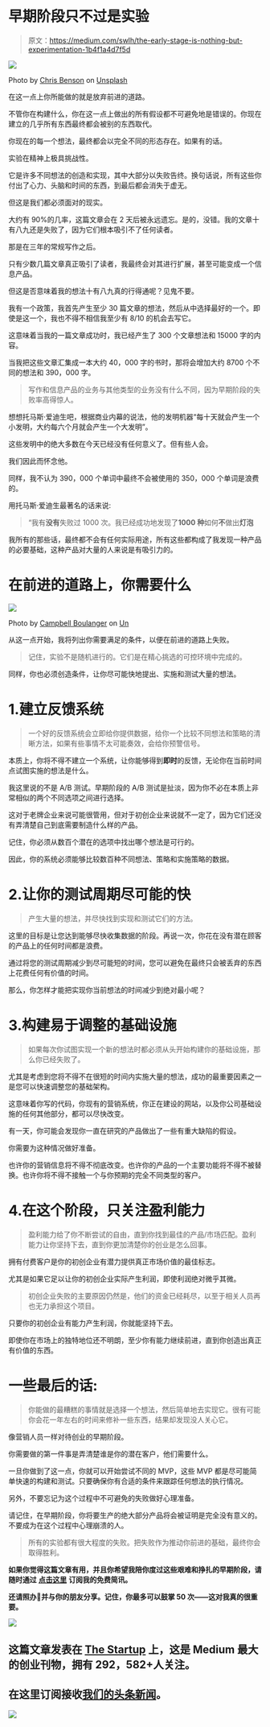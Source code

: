 # 早期阶段只不过是实验

> 原文：<https://medium.com/swlh/the-early-stage-is-nothing-but-experimentation-1b4f1a4d7f5d>

![](img/12d8f39b7ac7e2a0285c08cd7ce2e21b.png)

Photo by [Chris Benson](https://unsplash.com/photos/Apw4NkYwx2w?utm_source=unsplash&utm_medium=referral&utm_content=creditCopyText) on [Unsplash](https://unsplash.com/search/photos/experiment?utm_source=unsplash&utm_medium=referral&utm_content=creditCopyText)

在这一点上你所能做的就是放弃前进的道路。

不管你在构建什么，你在这一点上做出的所有假设都不可避免地是错误的。你现在建立的几乎所有东西最终都会被别的东西取代。

你现在的每一个想法，最终都会以完全不同的形态存在。如果有的话。

实验在精神上极具挑战性。

它是许多不同想法的创造和实现，其中大部分以失败告终。换句话说，所有这些你付出了心力、头脑和时间的东西，到最后都会消失于虚无。

但这是我们都必须面对的现实。

大约有 90%的几率，这篇文章会在 2 天后被永远遗忘。是的，没错。我的文章十有八九还是失败了，因为它们根本吸引不了任何读者。

那是在三年的常规写作之后。

只有少数几篇文章真正吸引了读者，我最终会对其进行扩展，甚至可能变成一个信息产品。

但这是否意味着我的想法十有八九真的行得通呢？见鬼不要。

我有一个政策，我首先产生至少 30 篇文章的想法，然后从中选择最好的一个。即使是这一个，我也不得不相信我至少有 8/10 的机会去写它。

这意味着当我的一篇文章成功时，我已经产生了 300 个文章想法和 15000 字的内容。

当我把这些文章汇集成一本大约 40，000 字的书时，那将会增加大约 8700 个不同的想法和 390，000 字。

> 写作和信息产品的业务与其他类型的业务没有什么不同，因为早期阶段的失败率高得惊人。

想想托马斯·爱迪生吧，根据商业内幕的说法，他的发明机器“每十天就会产生一个小发明，大约每六个月就会产生一个大发明”。

这些发明中的绝大多数在今天已经没有任何意义了。但有些人会。

我们因此而怀念他。

同样，我不认为 390，000 个单词中最终不会被使用的 350，000 个单词是浪费的。

用托马斯·爱迪生最著名的话来说:

> “我有**没有**失败过 1000 次。我已经成功地发现了**1000 种**如何**不**做出**灯泡**

我所有的那些话，最终都不会有任何实际用途，所有这些都构成了我发现一种产品的必要基础，这种产品对大量的人来说是有吸引力的。

# 在前进的道路上，你需要什么

![](img/654e6c656cf3e0aa7309023228da94c6.png)

Photo by [Campbell Boulanger](https://unsplash.com/photos/hCqXi7ENGPo?utm_source=unsplash&utm_medium=referral&utm_content=creditCopyText) on [Un](https://unsplash.com/search/photos/failure?utm_source=unsplash&utm_medium=referral&utm_content=creditCopyText)

从这一点开始，我将列出你需要满足的条件，以便在前进的道路上失败。

> 记住，实验不是随机进行的。它们是在精心挑选的可控环境中完成的。

同样，你也必须创造条件，让你尽可能快地提出、实施和测试大量的想法。

# 1.建立反馈系统

> 一个好的反馈系统会立即给你提供数据，给你一个比较不同想法和策略的清晰方法，如果有些事情不太可能奏效，会给你预警信号。

本质上，你将不得不建立一个系统，让你能够得到**即时**的反馈，无论你在当前时间点试图实施的想法是什么。

我这里说的不是 A/B 测试。早期阶段的 A/B 测试是扯淡，因为你不必在本质上非常相似的两个不同选项之间进行选择。

这对于老牌企业来说可能很管用，但对于初创企业来说就不一定了，因为它们还没有弄清楚自己到底需要制造什么样的产品。

记住，你必须从数百个潜在的选项中找出哪个想法是可行的。

因此，你的系统必须能够比较数百种不同想法、策略和实施策略的数据。

# 2.让你的测试周期尽可能的快

> 产生大量的想法，并尽快找到实现和测试它们的方法。

这里的目标是让您达到能够尽快收集数据的阶段。再说一次，你花在没有潜在顾客的产品上的任何时间都是浪费。

通过将您的测试周期减少到尽可能短的时间，您可以避免在最终只会被丢弃的东西上花费任何有价值的时间。

那么，你怎样才能把实现你当前想法的时间减少到绝对最小呢？

# 3.构建易于调整的基础设施

> 如果每次你试图实现一个新的想法时都必须从头开始构建你的基础设施，那么你已经失败了。

尤其是考虑到您将不得不在很短的时间内实施大量的想法，成功的最重要因素之一是您可以快速调整您的基础架构。

这意味着你写的代码，你现有的营销系统，你正在建设的网站，以及你公司基础设施的任何其他部分，都可以尽快改变。

有一天，你可能会发现你一直在研究的产品做出了一些有重大缺陷的假设。

你需要为这种情况做好准备。

也许你的营销信息将不得不彻底改变。也许你的产品的一个主要功能将不得不被替换。也许你将不得不接触一个与你预期的完全不同类型的客户。

# 4.在这个阶段，只关注盈利能力

> 盈利能力给了你不断尝试的自由，直到你找到最佳的产品/市场匹配。盈利能力让你坚持下去，直到你更加清楚你的创业是怎么回事。

拥有付费客户是你的初创企业有潜力提供真正市场价值的最佳标志。

尤其是如果它足以让你的初创企业实际产生利润，即使利润绝对微乎其微。

> 初创企业失败的主要原因仍然是，他们的资金已经耗尽，以至于相关人员再也无力承担这个项目。

只要你的初创企业有能力产生利润，你就能坚持下去。

即使你在市场上的独特地位还不明朗，至少你有能力继续前进，直到你创造出真正有价值的东西。

# 一些最后的话:

> 你能做的最糟糕的事情就是选择一个想法，然后简单地去实现它。很有可能你会花一年左右的时间来修补一些东西，结果却发现没人关心它。

像营销人员一样对待创业的早期阶段。

你需要做的第一件事是弄清楚谁是你的潜在客户，他们需要什么。

一旦你做到了这一点，你就可以开始尝试不同的 MVP，这些 MVP 都是尽可能简单快速的构建和测试。只要确保你有合适的条件来跟踪任何想法的执行情况。

另外，不要忘记为这个过程中不可避免的失败做好心理准备。

请记住，在早期阶段，你将要生产的绝大部分产品将会被证明是完全没有意义的。不要成为在这个过程中心理崩溃的人。

> 所有的实验都有很大程度的失败。把失败作为推动你前进的基础，最终你会取得胜利。

**如果你觉得这篇文章有用，并且你希望我陪你度过这些艰难和挣扎的早期阶段，请随时通过** [**点击这里**](https://mailchi.mp/b0d1e1fba452/struggle-first-thrive-later) **订阅我的免费简讯。**

**还请照办👏并与你的朋友分享。记住，你最多可以鼓掌 50 次——这对我真的很重要。**

![](img/731acf26f5d44fdc58d99a6388fe935d.png)

## 这篇文章发表在 [The Startup](https://medium.com/swlh) 上，这是 Medium 最大的创业刊物，拥有 292，582+人关注。

## 在这里订阅接收[我们的头条新闻](http://growthsupply.com/the-startup-newsletter/)。

![](img/731acf26f5d44fdc58d99a6388fe935d.png)